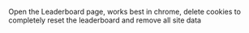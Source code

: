 Open the Leaderboard page, works best in chrome, delete cookies to completely reset the leaderboard and remove all site data

